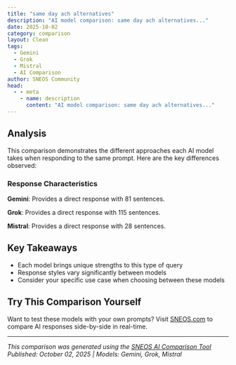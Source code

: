 ```yaml
---
title: "same day ach alternatives"
description: "AI model comparison: same day ach alternatives..."
date: 2025-10-02
category: comparison
layout: Clean
tags:
  - Gemini
  - Grok
  - Mistral
  - AI Comparison
author: SNEOS Community
head:
  - - meta
    - name: description
      content: "AI model comparison: same day ach alternatives..."
---
```


<ChatComparison
  title="same day ach alternatives"
  prompt="same day ach alternatives"
  :responses='{"Gemini": "Okay, let\u0027s explore alternatives to Same Day ACH. It\u0027s important to understand that Same Day ACH is a specific service within the ACH (Automated Clearing House) network, offering faster processing and settlement than standard ACH. If Same Day ACH isn\u0027t feasible or desirable, here are some options, categorized for clarity:\n\n**1. Faster Payment Networks (Generally Faster and More Immediate)**\n\n* **Real-Time Payments (RTP):**\n * **What it is:** A payment rail that allows for instant (within seconds) settlement of funds.\n * **Pros:** Incredibly fast, available 24/7/365, irrevocable (generally), offers richer data capabilities (e.g., remittance information).\n * **Cons:** Not as universally adopted as ACH, typically higher transaction fees than standard ACH, requires both the sending and receiving financial institutions to be part of the RTP network (The Clearing House owns and operates the RTP network).\n * **Use Cases:** Urgent payments, vendor payments where immediate confirmation is needed, insurance claim payouts, payroll where employees need funds quickly.\n\n* **FedNow:**\n * **What it is:** Similar to RTP, a real-time gross settlement (RTGS) service developed by the Federal Reserve.\n * **Pros:** Offers instant settlement, available 24/7/365, designed to be widely accessible.\n * **Cons:** Still relatively new (launched in 2023), adoption is growing but not yet as widespread as ACH. Fees will likely be somewhere between ACH and RTP.\n * **Use Cases:** Similar to RTP, aiming for broad applications across businesses and consumers.\n\n**2. Card-Based Solutions**\n\n* **Debit Card Payments:**\n * **What it is:** Using a debit card for payment processing.\n * **Pros:** Widely accepted, relatively fast settlement (typically 1-2 business days), familiar to consumers.\n * **Cons:** Higher transaction fees than ACH, potential for chargebacks.\n * **Use Cases:** Consumer payments, online transactions, point-of-sale transactions.\n\n* **Credit Card Payments:**\n * **What it is:** Using a credit card for payment processing.\n * **Pros:** Very widely accepted, offers consumer protections (e.g., dispute resolution), potential for rewards programs.\n * **Cons:** Highest transaction fees of these options, can lead to consumer debt.\n * **Use Cases:** Consumer payments, online transactions, situations where consumers prefer to delay payment.\n\n* **Virtual Cards:**\n * **What it is:** A temporary, digitally generated credit card number for single or limited use.\n * **Pros:** Enhanced security, control over spending limits, useful for vendor payments.\n * **Cons:** May require integration with a virtual card platform, fees can vary.\n * **Use Cases:** Vendor payments, subscription services, situations where security is paramount.\n\n**3. Wire Transfers**\n\n* **Wire Transfers (Domestic and International):**\n * **What it is:** Direct transfer of funds between bank accounts, typically processed manually.\n * **Pros:** Very reliable, good for large amounts, can be faster than standard ACH (but not usually as fast as Same Day ACH, RTP, or FedNow).\n * **Cons:** High transaction fees (especially for international wires), requires detailed banking information.\n * **Use Cases:** Large transactions, international payments, situations where speed and reliability are crucial.\n\n**4. Digital Wallets \u0026 Payment Apps**\n\n* **PayPal, Venmo, Zelle, Cash App:**\n * **What it is:** Platforms that allow users to send and receive money electronically.\n * **Pros:** Convenient for small transactions, often instant or near-instant, easy to use.\n * **Cons:** Transaction fees can apply, potential for account limitations, may not be suitable for large business transactions.\n * **Use Cases:** Peer-to-peer payments, small business payments, online purchases.\n\n**5. Other ACH Options (Still within the ACH Network)**\n\n* **Standard ACH:**\n * **What it is:** The traditional ACH processing method.\n * **Pros:** Lower transaction fees than Same Day ACH, widely accepted.\n * **Cons:** Slower processing times (typically 1-3 business days).\n * **Use Cases:** Recurring payments, payroll, vendor payments where immediate settlement isn\u0027t critical.\n\n**Key Considerations When Choosing an Alternative:**\n\n* **Speed:** How quickly do the funds need to be available?\n* **Cost:** What are the transaction fees associated with each option?\n* **Security:** How secure is the payment method?\n* **Acceptance:** Is the payment method widely accepted by your customers or vendors?\n* **Transaction Size:** Is the payment method suitable for the amount of money being transferred?\n* **Integration:** How easily does the payment method integrate with your existing systems?\n* **Data Needs:** How much remittance or other data needs to be included with the payment? RTP excels here.\n\n**Decision-Making Process:**\n\n1. **Identify the reason you\u0027re looking for an alternative to Same Day ACH.** Is it cost, availability, transaction limits, or something else?\n2. **Determine the level of urgency.** How fast do the funds *really* need to be available?\n3. **Consider the recipient.** What payment methods do they accept?\n4. **Compare the costs of different options.** Factor in transaction fees, setup costs, and any other associated expenses.\n5. **Evaluate the security of each option.**\n6. **Choose the payment method that best meets your needs and budget.**\n\n**Example Scenarios:**\n\n* **Scenario 1: Paying a vendor invoice.**\n * If speed is critical: RTP, FedNow, or a virtual card might be good choices.\n * If cost is the primary concern: Standard ACH might be the best option.\n* **Scenario 2: Paying employees.**\n * If employees need funds immediately: RTP or FedNow could be used (if your payroll provider supports them).\n * Same Day ACH is a common choice for payroll.\n * Standard ACH is also used frequently if a longer processing time is acceptable.\n* **Scenario 3: Receiving payments from customers.**\n * Offer a variety of payment options to cater to different customer preferences. Credit cards, debit cards, and ACH are all common choices.\n\n**Important Note:** The specific fees and features of each payment method can vary depending on the financial institution or payment processor you use. It\u0027s essential to shop around and compare options before making a decision. Consulting with your bank or a payment processing expert can also be very helpful.\n", "Grok": "Same Day ACH (Automated Clearing House) is a payment system in the U.S. that allows for faster processing of electronic payments, typically within the same business day. However, if you\u0027re looking for alternatives to Same Day ACH for faster or more cost-effective transactions, there are several options depending on your needs, such as speed, cost, and availability. Below are some alternatives to Same Day ACH:\n\n---\n\n### 1. Wire Transfers\n - **Overview**: Wire transfers are a fast, direct method of transferring funds between bank accounts, often processed within hours or even minutes.\n - **Speed**: Same-day processing (often within a few hours if initiated early in the day).\n - **Cost**: Typically more expensive than ACH, with fees ranging from $15 to $50 per transfer (varies by bank).\n - **Use Case**: Ideal for urgent, high-value transactions (e.g., closing on a house, emergency payments).\n - **Availability**: Available through most banks and financial institutions, including international transfers (e.g., SWIFT).\n - **Pros**:\n - Very fast and secure.\n - Works for both domestic and international payments.\n - **Cons**:\n - Higher fees compared to ACH.\n - May require more paperwork or in-person initiation for large amounts.\n\n---\n\n### 2. Real-Time Payments (RTP) Network\n - **Overview**: The RTP Network, operated by The Clearing House, enables instant payments 24/7/365 in the U.S.\n - **Speed**: Instantaneous (funds are available within seconds).\n - **Cost**: Varies by bank or financial institution; fees are often lower than wire transfers but may be higher than ACH.\n - **Use Case**: Suitable for time-sensitive payments like bill payments, payroll, or person-to-person (P2P) transfers.\n - **Availability**: Not all banks support RTP yet, but adoption is growing rapidly.\n - **Pros**:\n - Instantaneous and available around the clock.\n - Supports smaller transactions compared to wire transfers.\n - **Cons**:\n - Limited availability depending on your bank.\n - Transaction limits may apply.\n\n---\n\n### 3. FedNow Service\n - **Overview**: Launched by the Federal Reserve in 2023, FedNow is a real-time payment system that allows instant interbank transfers 24/7/365.\n - **Speed**: Instant (funds clear in seconds).\n - **Cost**: Costs vary by participating financial institution but are generally competitive with RTP.\n - **Use Case**: Ideal for urgent payments, payroll, P2P transfers, or business transactions.\n - **Availability**: Still in the rollout phase; not all banks are onboard yet, but participation is increasing.\n - **Pros**:\n - Instant processing at any time.\n - Backed by the Federal Reserve, ensuring reliability.\n - **Cons**:\n - Limited adoption by some smaller banks or credit unions.\n - Transaction limits may apply.\n\n---\n\n### 4. Peer-to-Peer (P2P) Payment Apps\n - **Overview**: Apps like Venmo, Cash App, Zelle, and PayPal allow near-instant transfers between individuals or businesses.\n - **Speed**: Often instant for smaller amounts, though some apps may take 1-3 days for bank transfers unless a fee is paid for expedited processing.\n - **Cost**: Typically free for standard transfers, but fees apply for instant transfers or credit card payments (e.g., 1-3% of the transaction amount).\n - **Use Case**: Great for personal payments, splitting bills, or small business transactions.\n - **Availability**: Widely available, often linked to bank accounts or debit cards.\n - **Pros**:\n - User-friendly and widely used.\n - Often free for standard transfers.\n - **Cons**:\n - Not ideal for large transactions (many apps have limits).\n - Some apps charge fees for instant transfers.\n - Limited dispute resolution compared to traditional banking methods.\n\n---\n\n### 5. Credit/Debit Card Payments\n - **Overview**: Payments made via credit or debit cards through payment processors (e.g., Stripe, Square, PayPal) can be processed instantly.\n - **Speed**: Immediate for the recipient, though settlement to a bank account may take 1-3 days.\n - **Cost**: Transaction fees typically range from 1.5% to 3.5% per transaction, depending on the processor.\n - **Use Case**: Suitable for businesses accepting payments or individuals making purchases.\n - **Availability**: Widely accepted by merchants and online platforms.\n - **Pros**:\n - Instant for the recipient.\n - Offers buyer protection in some cases (e.g., credit card chargebacks).\n - **Cons**:\n - Higher fees compared to ACH.\n - Not ideal for direct bank-to-bank transfers.\n\n---\n\n### 6. Cryptocurrency Transfers\n - **Overview**: Blockchain-based cryptocurrencies (e.g., Bitcoin, Ethereum, stablecoins like USDC) allow for near-instant transfers globally.\n - **Speed**: Varies by network; can be seconds to minutes for most transactions (e.g., stablecoins on fast blockchains like Solana or Polygon).\n - **Cost**: Transaction fees vary widely depending on the cryptocurrency and network congestion (e.g., Bitcoin fees can be high during peak times, while others are negligible).\n - **Use Case**: Useful for international payments or as an alternative to traditional banking systems.\n - **Availability**: Requires a crypto wallet and access to an exchange or platform to convert to fiat currency.\n - **Pros**:\n - Very fast for cross-border payments.\n - Decentralized and often cheaper than international wire transfers.\n - **Cons**:\n - Volatility in value for non-stablecoins.\n - Regulatory and security concerns.\n - May require conversion fees to fiat currency.\n\n---\n\n### 7. Traditional ACH (Standard Processing)\n - **Overview**: If same-day processing isn\u2019t necessary, standard ACH transfers are a low-cost alternative.\n - **Speed**: Typically 1-3 business days.\n - **Cost**: Often free or very low cost (e.g., $0.25\u2013$1 per transaction).\n - **Use Case**: Suitable for non-urgent payments like payroll, bill payments, or recurring transfers.\n - **Availability**: Available through most banks and financial institutions.\n - **Pros**:\n - Very low cost.\n - Widely supported.\n - **Cons**:\n - Slower than Same Day ACH or other alternatives.\n - Not suitable for time-sensitive payments.\n\n---\n\n### Comparison of Alternatives\n| Method | Speed | Cost | Best Use Case | Availability |\n|------------------------|----------------------|-----------------------|-------------------------------------|--------------------|\n| Wire Transfer | Same day (hours) | High ($15\u2013$50) | Urgent, high-value transactions | Most banks |\n| RTP Network | Instant | Moderate | Time-sensitive payments | Growing adoption |\n| FedNow Service | Instant | Moderate | Urgent payments, P2P | Expanding |\n| P2P Apps (e.g., Zelle) | Instant or 1-3 days | Free or low fees | Personal or small business payments| Widely available |\n| Credit/Debit Cards | Instant | High (1.5\u20133.5%) | Merchant payments | Widely accepted |\n| Cryptocurrency | Seconds to minutes | Varies widely | International, decentralized | Requires setup |\n| Standard ACH | 1-3 business days | Very low or free | Non-urgent payments | Universal |\n\n---\n\n### Factors to Consider When Choosing an Alternative\n1. **Speed**: If immediacy is critical, opt for RTP, FedNow, wire transfers, or P2P apps.\n2. **Cost**: For low-cost options, consider standard ACH or P2P apps with no fees.\n3. **Amount**: High-value transactions may require wire transfers, while smaller amounts work well with P2P apps.\n4. **Availability**: Check if your bank or recipient supports the method (e.g., RTP or FedNow).\n5. **International Needs**: For cross-border payments, wire transfers or cryptocurrency may be more suitable.\n\nIf you have a specific use case or need further clarification, feel free to ask!", "Mistral": "Same-day ACH (Automated Clearing House) is a popular method for fast electronic payments, but there are several alternatives that can also facilitate quick or even instantaneous transactions. Here are some of the most notable alternatives:\n\n1. **Real-Time Payments (RTP)**:\n - **The Clearing House (TCH) RTP Network**: This system allows for instantaneous payments and settlements, providing a faster alternative to same-day ACH.\n - **FedNow**: The Federal Reserve\u0027s real-time payment and settlement service, which is expected to provide 24/7/365 availability for instant payments.\n\n2. **Wire Transfers**:\n - **Fedwire**: The Federal Reserve\u0027s wire transfer service, which allows for same-day settlement of large-value transactions.\n - **CHIPS (Clearing House Interbank Payments System)**: A private-sector, large-value payment system that facilitates same-day settlement.\n\n3. **Peer-to-Peer (P2P) Payment Services**:\n - **Venmo**: A popular P2P payment app that allows for quick transfers between individuals.\n - **Zelle**: A service integrated with many banks that allows for fast transfers between bank accounts.\n - **PayPal**: Another widely used platform for quick payments between individuals and businesses.\n\n4. **Digital Wallets**:\n - **Apple Pay**: Allows for quick payments using Apple devices.\n - **Google Pay**: Facilitates fast payments using Google\u0027s platform.\n - **Samsung Pay**: Enables quick payments using Samsung devices.\n\n5. **Cryptocurrencies**:\n - **Bitcoin**: While not as widely accepted as traditional payment methods, Bitcoin and other cryptocurrencies can facilitate fast, borderless transactions.\n - **Stablecoins**: Cryptocurrencies pegged to the value of fiat currencies, which can be used for quick and stable transactions.\n\n6. **Mobile Payment Services**:\n - **M-Pesa**: A mobile money transfer service widely used in Africa and other regions.\n - **WeChat Pay**: A popular mobile payment service in China.\n - **Alipay**: Another widely used mobile payment service in China.\n\n7. **Instant Payment Systems**:\n - **Faster Payments Service (FPS)**: A UK-based system that allows for near-instantaneous payments.\n - **SEPA Instant Credit Transfer (SCT Inst)**: A European system for instant payments within the SEPA region.\n\n8. **Request to Pay (RtP)**:\n - A service that allows payers to authorize payments in real-time, often used in conjunction with other payment systems.\n\nEach of these alternatives has its own set of advantages and limitations, and the best choice depends on the specific needs of the transaction, such as speed, cost, and security."}' 
  published-date="10:48"
/>

## Analysis

This comparison demonstrates the different approaches each AI model takes when responding to the same prompt. Here are the key differences observed:

### Response Characteristics

**Gemini**: Provides a direct response with 81 sentences. 

**Grok**: Provides a direct response with 115 sentences. 

**Mistral**: Provides a direct response with 28 sentences. 

## Key Takeaways

- Each model brings unique strengths to this type of query
- Response styles vary significantly between models
- Consider your specific use case when choosing between these models

## Try This Comparison Yourself

Want to test these models with your own prompts? Visit [SNEOS.com](https://sneos.com) to compare AI responses side-by-side in real-time.

---

*This comparison was generated using the [SNEOS AI Comparison Tool](https://sneos.com)*
*Published: October 02, 2025 | Models: Gemini, Grok, Mistral*
